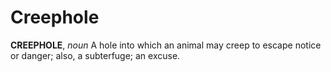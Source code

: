 # Creephole

**CREEPHOLE**, _noun_ A hole into which an animal may creep to escape notice or danger; also, a subterfuge; an excuse.